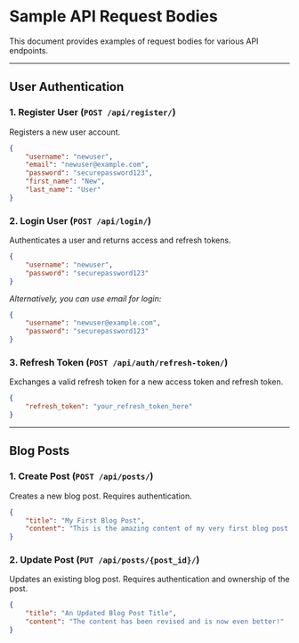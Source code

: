 # Sample API Request Bodies

This document provides examples of request bodies for various API endpoints.

---

## User Authentication

### 1. Register User (`POST /api/register/`)

Registers a new user account.

```json
{
    "username": "newuser",
    "email": "newuser@example.com",
    "password": "securepassword123",
    "first_name": "New",
    "last_name": "User"
}
```

### 2. Login User (`POST /api/login/`)

Authenticates a user and returns access and refresh tokens.

```json
{
    "username": "newuser",
    "password": "securepassword123"
}
```
*Alternatively, you can use email for login:*
```json
{
    "username": "newuser@example.com",
    "password": "securepassword123"
}
```

### 3. Refresh Token (`POST /api/auth/refresh-token/`)

Exchanges a valid refresh token for a new access token and refresh token.

```json
{
    "refresh_token": "your_refresh_token_here"
}
```

---

## Blog Posts

### 1. Create Post (`POST /api/posts/`)

Creates a new blog post. Requires authentication.

```json
{
    "title": "My First Blog Post",
    "content": "This is the amazing content of my very first blog post. I hope you enjoy reading it!"
}
```

### 2. Update Post (`PUT /api/posts/{post_id}/`)

Updates an existing blog post. Requires authentication and ownership of the post.

```json
{
    "title": "An Updated Blog Post Title",
    "content": "The content has been revised and is now even better!"
}
```
